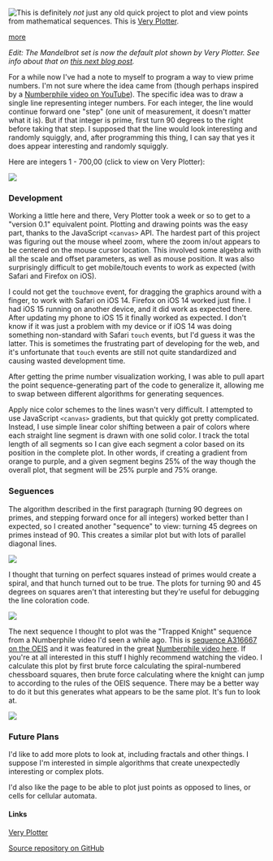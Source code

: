 
<!-- Copyright 2021 Phil Thompson. All Rights Reserved.  As noted in the License section of this repository's readme.md file, this file and its corresponding public HTML file, and all other articles, article files, and images, are distributed under traditional copyright.  The repository source code and other files are distributed under the MIT license. -->

[//]: # (gen-title: Very Plotter)

[//]: # (gen-title-url: Very-Plotter)

[//]: # (gen-keywords: math, charts, graphs, interactive, prime numbers, trapped knight, javascript, cavas, development, programming, ios)

[//]: # (gen-description: Programming a visualizer for prime numbers and other mathematical sequences)

[//]: # (gen-meta-end)

<a href="${THIS_ARTICLE}"><img style="float: left" class="width-resp-50-100" src="${SITE_ROOT_REL}/img/20211025.png"/></a>This is definitely _not_ just any old quick project to plot and view points from mathematical sequences.  This is <a target="_blank" href="${SITE_ROOT_REL}/very-plotter/">Very Plotter</a>.

[more](more://)

_Edit: The Mandelbrot set is now the default plot shown by Very Plotter.  See info about that on <a href="${SITE_ROOT_REL}/2021/The-Mandelbrot-set-on-Very-Plotter.html">this next blog post</a>._

For a while now I've had a note to myself to program a way to view prime numbers.  I'm not sure where the idea came from (though perhaps inspired by a <a target="_blank" href="https://www.youtube.com/channel/UCoxcjq-8xIDTYp3uz647V5A">Numberphile video on YouTube</a>).  The specific idea was to draw a single line representing integer numbers.  For each integer, the line would continue forward one "step" (one unit of measurement, it doesn't matter what it is).  But if that integer is prime, first turn 90 degrees to the right before taking that step.  I supposed that the line would look interesting and randomly squiggly, and, after programming this thing, I can say that yes it does appear interesting and randomly squiggly.

Here are integers 1 - 700,00 (click to view on Very Plotter):

<a target="_blank" href="${SITE_ROOT_REL}/very-plotter/?seq=Primes-1-Step-90-turn&v=3&n=700000&lineWidth=0.6&mag=3.9e-1&centerX=376.1089816264464008&centerY=602.8541093055480576&lineColor=rbgyo&bgColor=b"><img class="center-block width-resp-75-100" src="${SITE_ROOT_REL}/img/20211025-primes-90.jpg"/></a>

### Development

Working a little here and there, Very Plotter took a week or so to get to a "version 0.1" equivalent point.  Plotting and drawing points was the easy part, thanks to the JavaScript <code>&lt;canvas&gt;</code> API.  The hardest part of this project was figuring out the mouse wheel zoom, where the zoom in/out appears to be centered on the mouse cursor location.  This involved some algebra with all the scale and offset parameters, as well as mouse position.  It was also surprisingly difficult to get mobile/touch events to work as expected (with Safari and Firefox on iOS).

I could not get the <code>touchmove</code> event, for dragging the graphics around with a finger, to work with Safari on iOS 14.  Firefox on iOS 14 worked just fine.  I had iOS 15 running on another device, and it did work as expected there.  After updating my phone to iOS 15 it finally worked as expected.  I don't know if it was just a problem with my device or if iOS 14 was doing something non-standard with Safari <code>touch</code> events, but I'd guess it was the latter.  This is sometimes the frustrating part of developing for the web, and it's unfortunate that <code>touch</code> events are still not quite standardized and causing wasted development time.

After getting the prime number visualization working, I was able to pull apart the point sequence-generating part of the code to generalize it, allowing me to swap between different algorithms for generating sequences.

Apply nice color schemes to the lines wasn't very difficult.  I attempted to use JavaScript <code>&lt;canvas&gt;</code> gradients, but that quickly got pretty complicated.  Instead, I use simple linear color shifting between a pair of colors where each straight line segment is drawn with one solid color.  I track the total length of all segments so I can give each segment a color based on its position in the complete plot.  In other words, if creating a gradient from orange to purple, and a given segment begins 25% of the way though the overall plot, that segment will be 25% purple and 75% orange.

### Seguences

The algorithm described in the first paragraph (turning 90 degrees on primes, and stepping forward once for all integers) worked better than I expected, so I created another "sequence" to view: turning 45 degrees on primes instead of 90.  This creates a similar plot but with lots of parallel diagonal lines.

<a target="_blank" href="${SITE_ROOT_REL}/very-plotter/?seq=Primes-1-Step-45-turn&v=3&n=32400&lineWidth=2&mag=1.6e1&centerX=27.3059360730593624&centerY=93.0593607305936056&lineColor=rbgyo&bgColor=b"><img class="center-block width-resp-75-100" src="${SITE_ROOT_REL}/img/20211025-primes-45.jpg"/></a>

I thought that turning on perfect squares instead of primes would create a spiral, and that hunch turned out to be true.  The plots for turning 90 and 45 degrees on squares aren't that interesting but they're useful for debugging the line coloration code.

<a target="_blank" href="${SITE_ROOT_REL}/very-plotter/?seq=Squares-1-Step-90-turn&v=3&n=500&lineWidth=2&mag=3.0e0&centerX=0&centerY=0&lineColor=br&bgColor=b"><img class="center-block width-resp-75-100" src="${SITE_ROOT_REL}/img/20211025-squares.png"/></a>

The next sequence I thought to plot was the "Trapped Knight" sequence from a Numberphile video I'd seen a while ago.  This is <a target='_blank' href='https://oeis.org/A316667'>sequence A316667 on the OEIS</a> and it was featured in the great <a target='_blank' href='https://www.youtube.com/watch?v=RGQe8waGJ4w'>Numberphile video here</a>.  If you're at all interested in this stuff I highly recommend watching the video.  I calculate this plot by first brute force calculating the spiral-numbered chessboard squares, then brute force calculating where the knight can jump to according to the rules of the OEIS sequence.  There may be a better way to do it but this generates what appears to be the same plot.  It's fun to look at.

<a target="_blank" href="${SITE_ROOT_REL}/very-plotter/?seq=Trapped-Knight&v=3&n=2016&lineWidth=1.5&mag=1.9e0&centerX=0&centerY=0&lineColor=op&bgColor=b"><img class="center-block width-resp-75-100" src="${SITE_ROOT_REL}/img/20211025-trapped-knight.jpg"/></a>

### Future Plans

I'd like to add more plots to look at, including fractals and other things.  I suppose I'm interested in simple algorithms that create unexpectedly interesting or complex plots.

I'd also like the page to be able to plot just points as opposed to lines, or cells for cellular automata.

#### Links

<a target="_blank" href="${SITE_ROOT_REL}/very-plotter/">Very Plotter</a>

<a target="_blank" href="https://github.com/philthompson/visualize-primes">Source repository on GitHub</a>


